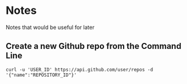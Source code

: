 # Notes
Notes that would be useful for later 


## Create a new Github repo from the Command Line
`curl -u 'USER_ID' https://api.github.com/user/repos -d '{"name":"REPOSITORY_ID"}'`
